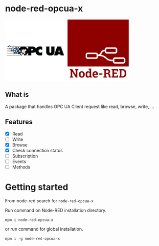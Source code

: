 # node-red-opcua-x
<img src="icons/opcua-logo.png" alt="drawing" style="height:200px;"/>
<img src="images/node-red-logo.png" alt="drawing" style="height:200px;"/>

## What is
A package that handles OPC UA Client request like read, browse, write, ...

## Features

- [x] Read
- [ ] Write
- [x] Browse
- [x] Check connection status
- [ ] Subscription
- [ ] Events
- [ ] Methods

# Getting started
From node-red search for `node-red-opcua-x`

Run command on Node-RED installation directory.
	
    npm i node-red-opcua-x

or run command for global installation.

	npm i -g node-red-opcua-x
